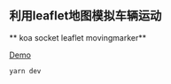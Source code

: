 ## 利用leaflet地图模拟车辆运动

** koa socket leaflet movingmarker**

[Demo](http://www.huili.cool/marker)

```
yarn dev
```


